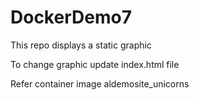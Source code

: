 # DockerDemo7

This repo displays a static graphic

To change graphic update index.html file

Refer container image aldemosite_unicorns
